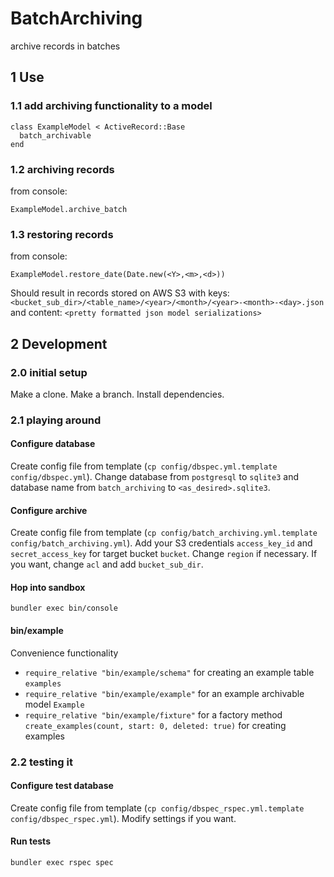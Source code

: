 # BatchArchiving

archive records in batches

## 1 Use

### 1.1 add archiving functionality to a model
```
class ExampleModel < ActiveRecord::Base
  batch_archivable
end
```

### 1.2  archiving records
from console:
```
ExampleModel.archive_batch
```

### 1.3 restoring records
from console:
```
ExampleModel.restore_date(Date.new(<Y>,<m>,<d>))
```

Should result in records stored on AWS S3
with keys: `<bucket_sub_dir>/<table_name>/<year>/<month>/<year>-<month>-<day>.json`
and content: `<pretty formatted json model serializations>`

## 2 Development

### 2.0 initial setup

Make a clone. Make a branch. Install dependencies.

### 2.1 playing around

#### Configure database

Create config file from template (`cp config/dbspec.yml.template config/dbspec.yml`). Change database from `postgresql` to `sqlite3` and database name from `batch_archiving` to `<as_desired>.sqlite3`.

#### Configure archive

Create config file from template (`cp config/batch_archiving.yml.template config/batch_archiving.yml`). Add your S3 credentials `access_key_id` and `secret_access_key` for target bucket `bucket`. Change `region` if necessary. If you want, change `acl` and add `bucket_sub_dir`.

#### Hop into sandbox
```
bundler exec bin/console
```

#### bin/example
Convenience functionality
- `require_relative "bin/example/schema"` for creating an example table `examples`
- `require_relative "bin/example/example"` for an example archivable model `Example`
- `require_relative "bin/example/fixture"` for a factory method `create_examples(count, start: 0, deleted: true)` for creating examples

### 2.2 testing it

#### Configure test database
Create config file from template (`cp config/dbspec_rspec.yml.template config/dbspec_rspec.yml`). Modify settings if you want.

#### Run tests
```
bundler exec rspec spec
```
